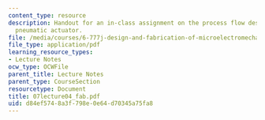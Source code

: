 ```yaml
---
content_type: resource
description: Handout for an in-class assignment on the process flow design of a thermal
  pneumatic actuator.
file: /media/courses/6-777j-design-and-fabrication-of-microelectromechanical-devices-spring-2007/d84ef5748a3f798e0e64d70345a75fa8_07lecture04_fab.pdf
file_type: application/pdf
learning_resource_types:
- Lecture Notes
ocw_type: OCWFile
parent_title: Lecture Notes
parent_type: CourseSection
resourcetype: Document
title: 07lecture04_fab.pdf
uid: d84ef574-8a3f-798e-0e64-d70345a75fa8
---
```

